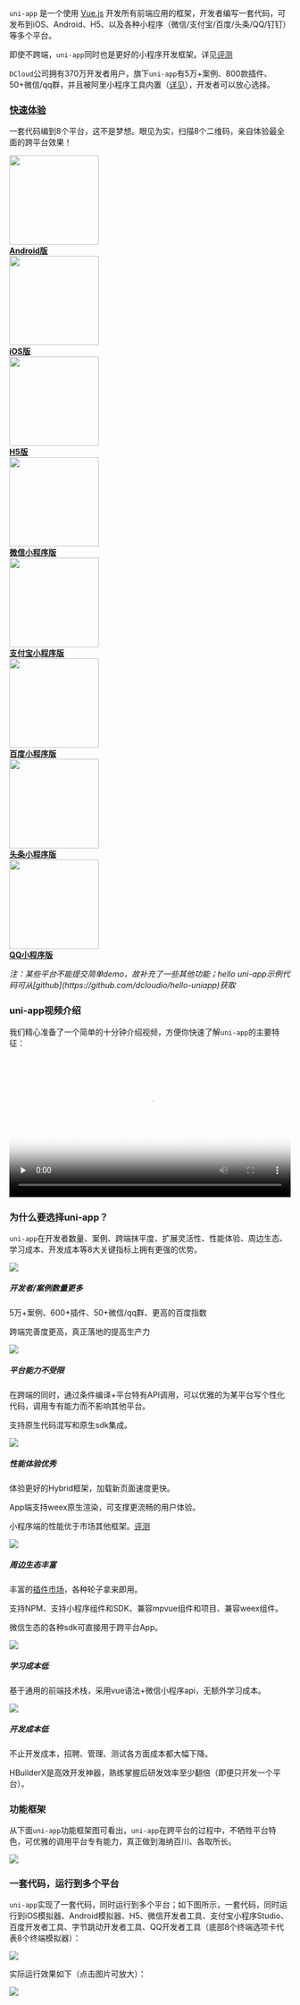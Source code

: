 
```uni-app``` 是一个使用 [Vue.js](https://vuejs.org/) 开发所有前端应用的框架，开发者编写一套代码，可发布到iOS、Android、H5、以及各种小程序（微信/支付宝/百度/头条/QQ/钉钉）等多个平台。

即使不跨端，```uni-app```同时也是更好的小程序开发框架。详见[评测](https://ask.dcloud.net.cn/article/35947)

`DCloud`公司拥有370万开发者用户，旗下```uni-app```有5万+案例、800款插件、50+微信/qq群，并且被阿里小程序工具内置（[详见](https://docs.alipay.com/mini/ide/0.70-stable)），开发者可以放心选择。

<div class="quick">
    <h3 id="快速体验"><a href="/README?id=%e5%bf%ab%e9%80%9f%e4%bd%93%e9%aa%8c" data-id="快速体验" class="anchor"><span>快速体验</span></a></h3>
    <p>一套代码编到8个平台，这不是梦想。眼见为实，扫描8个二维码，亲自体验最全面的跨平台效果！</p>
    <div class="flex-img-group-view">
        <a href="//m3w.cn/uniapp" target="_blank" class="clear-style barcode-view">
			<div class="barcode-img-box">
				<img src="https://img-cdn-qiniu.dcloud.net.cn/uniapp/doc/uni-android.png" width="160"/>
			</div>
        	<b>Android版</b>
        </a>
        <a href="https://itunes.apple.com/cn/app/hello-uni-app/id1417078253?mt=8" target="_blank" class="clear-style barcode-view">
			<div class="barcode-img-box">
				<img src="https://img-cdn-qiniu.dcloud.net.cn/uniapp/doc/uni-ios.png" width="160"/>
			</div>
        	<b>iOS版</b>
        </a>
        <a href="https://uniapp.dcloud.io/h5/" target="_blank" class="clear-style barcode-view">
			<div class="barcode-img-box">
				<img src="https://img-cdn-qiniu.dcloud.net.cn/uniapp/doc/uni-h5.png" width="160"/>
			</div>
        	<b>H5版</b>
        </a>
        <a href="//m3w.cn/uniapp" target="_blank" class="clear-style barcode-view">
			<div class="barcode-img-box"><img src="//img.cdn.aliyun.dcloud.net.cn/guide/uniapp/gh_33446d7f7a26_430.jpg" width="160"/></div>
        	<b>微信小程序版</b>
        </a>
        <a href="//m3w.cn/uniapp" target="_blank" class="clear-style barcode-view">
			<div class="barcode-img-box"><img src="https://img-cdn-qiniu.dcloud.net.cn/img/alipay1.png" width="160"/></div>
        	<b>支付宝小程序版</b>
        </a>
        <a href="//m3w.cn/uniapp" target="_blank" class="clear-style barcode-view">
			<div class="barcode-img-box"><img src="https://img-cdn-qiniu.dcloud.net.cn/uniapp/doc/baidu-uniapp.png" width="160"/></div>
        	<b>百度小程序版</b>
        </a>
        <a href="//m3w.cn/uniapp" target="_blank" class="clear-style barcode-view">
			<div class="barcode-img-box">
				<img src="https://img.cdn.aliyun.dcloud.net.cn/guide/uniapp/mp-toutiao.png" width="160"/>
			</div>
        	<b>头条小程序版</b>
        </a>
        <a href="//m3w.cn/uniapp" target="_blank" class="clear-style barcode-view">
			<div class="barcode-img-box">
				<img src="https://img.cdn.aliyun.dcloud.net.cn/guide/uniapp/hello-uni-qq.png" width="160"/>
			</div>
        	<b>QQ小程序版</b>
        </a>
    </div>
    <p>
        <em>注：某些平台不能提交简单demo，故补充了一些其他功能；hello uni-app示例代码可从[github](https://github.com/dcloudio/hello-uniapp)获取</em></br>
    </p>
</div>

### uni-app视频介绍

我们精心准备了一个简单的十分钟介绍视频，方便你快速了解```uni-app```的主要特征：

<video id="video" onplay="videoPlay()" preload="none" controls="controls" width="100%" poster="https://img-cdn-qiniu.dcloud.net.cn/uniapp/doc/poster.png" src="https://img-cdn-qiniu.dcloud.net.cn/uniapp/doc/uni-app20190127.mp4"></video>

### 为什么要选择uni-app？

```uni-app```在开发者数量、案例、跨端抹平度、扩展灵活性、性能体验、周边生态、学习成本、开发成本等8大关键指标上拥有更强的优势。
<!-- ![](https://img-cdn-qiniu.dcloud.net.cn/uniapp/doc/uni20190418.png) -->
<div class="uniapp-home-content">
    <div class="uniapp-home-content-item">
      <div class="uniapp-home-content-item-image">
        <img src="https://img-cdn-qiniu.dcloud.net.cn/uniapp/doc/12x.png">
      </div>
      <div class="uniapp-home-content-item-header">
        <h5 class="uniapp-home-content-item-title">开发者/案例数量更多</h5>
        <p class="uniapp-home-content-item-text">5万+案例、600+插件、50+微信/qq群、更高的百度指数</p>
        <p class="uniapp-home-content-item-text">跨端完善度更高，真正落地的提高生产力</p>
      </div>
    </div>
    <div class="uniapp-home-content-item">
      <div class="uniapp-home-content-item-image">
        <img src="https://img-cdn-qiniu.dcloud.net.cn/uniapp/doc/22x.png">
      </div>
      <div class="uniapp-home-content-item-header">
        <h5 class="uniapp-home-content-item-title">平台能力不受限</h5>
         <p class="uniapp-home-content-item-text">在跨端的同时，通过条件编译+平台特有API调用，可以优雅的为某平台写个性化代码，调用专有能力而不影响其他平台。</p>
        <p class="uniapp-home-content-item-text">支持原生代码混写和原生sdk集成。</p>
      </div>
    </div>
    <div class="uniapp-home-content-item">
      <div class="uniapp-home-content-item-image">
        <img src="https://img-cdn-qiniu.dcloud.net.cn/uniapp/doc/32x.png">
      </div>
      <div class="uniapp-home-content-item-header">
        <h5 class="uniapp-home-content-item-title">性能体验优秀</h5>
        <p class="uniapp-home-content-item-text">体验更好的Hybrid框架，加载新页面速度更快。</p>
        <p class="uniapp-home-content-item-text">App端支持weex原生渲染，可支撑更流畅的用户体验。</p>
        <p class="uniapp-home-content-item-text">小程序端的性能优于市场其他框架。<a href="https://ask.dcloud.net.cn/article/35947">评测</a></p>
      </div>
    </div>
    <div class="uniapp-home-content-item">
      <div class="uniapp-home-content-item-image">
        <img src="https://img-cdn-qiniu.dcloud.net.cn/uniapp/doc/42x.png">
      </div>
      <div class="uniapp-home-content-item-header">
        <h5 class="uniapp-home-content-item-title">周边生态丰富</h5>
        <p class="uniapp-home-content-item-text">丰富的<a href="https://ext.dcloud.net.cn/?orderBy=WeekDownload">插件市场</a>，各种轮子拿来即用。</p>
        <p class="uniapp-home-content-item-text">支持NPM、支持小程序组件和SDK、兼容mpvue组件和项目、兼容weex组件。</p>
        <p class="uniapp-home-content-item-text">微信生态的各种sdk可直接用于跨平台App。</p>
      </div>
    </div>
    <div class="uniapp-home-content-item">
      <div class="uniapp-home-content-item-image">
        <img src="https://img-cdn-qiniu.dcloud.net.cn/uniapp/doc/52x.png">
      </div>
      <div class="uniapp-home-content-item-header">
        <h5 class="uniapp-home-content-item-title">学习成本低</h5>
        <p class="uniapp-home-content-item-text">基于通用的前端技术栈，采用vue语法+微信小程序api，无额外学习成本。</p>
      </div>
    </div>
    <div class="uniapp-home-content-item">
      <div class="uniapp-home-content-item-image">
        <img src="https://img-cdn-qiniu.dcloud.net.cn/uniapp/doc/62x.png">
      </div>
      <div class="uniapp-home-content-item-header">
        <h5 class="uniapp-home-content-item-title">开发成本低</h5>
        <p class="uniapp-home-content-item-text">不止开发成本，招聘、管理、测试各方面成本都大幅下降。</p>
        <p class="uniapp-home-content-item-text">HBuilderX是高效开发神器，熟练掌握后研发效率至少翻倍（即便只开发一个平台）。</p>
      </div>
    </div>
</div>

<!-- ```uni-app``` 使用```Vue.js```的语法 + 微信小程序的API，均为通用技术。

有一定 ```Vue.js``` 和微信小程序开发经验的开发者可快速上手 ```uni-app``` ，开发出兼容多端的应用。

```uni-app```提供了条件编译机制，在跨端的同时，可以优雅的为某平台写个性化代码、调用专有能力而不影响其他平台。这是能落地的真正一套代码的解决方案，而不是仅仅统一技术栈，实际项目仍然多套代码、各自升级。

```uni-app```打包到App时使用了小程序和weex双引擎，丰富的js扩展能力和高效的weex渲染都可以在```uni-app```中可以使用。同时支持以sdk方式嵌入原生项目中混合开发。生成的App性能体验优秀且扩展能力丰富。

```uni-app```支持将小程序生态丰富的组件和js sdk引用到App开发中，大幅强化了跨平台开发的三方生态，开发者可直接使用大量原sdk厂商维护的高质量sdk。

```uni-app```被DCloud定义为**终极跨平台开发框架**，拥有极强的竞争优势。

- 对于技术人员而言：不用学那么多的平台开发技术、研究那么多前端框架，学会基于vue的```uni-app```就够了。
- 对于公司而言：更低成本，覆盖更多用户，```uni-app```是高效利器。 -->

### 功能框架

从下面```uni-app```功能框架图可看出，```uni-app```在跨平台的过程中，不牺牲平台特色，可优雅的调用平台专有能力，真正做到海纳百川、各取所长。

![](https://img-cdn-qiniu.dcloud.net.cn/uniapp/doc/uni0124.png)

### 一套代码，运行到多个平台

```uni-app```实现了一套代码，同时运行到多个平台；如下图所示，一套代码，同时运行到iOS模拟器、Android模拟器、H5、微信开发者工具、支付宝小程序Studio、百度开发者工具、字节跳动开发者工具、QQ开发者工具（底部8个终端选项卡代表8个终端模拟器）：

![](https://img-cdn-qiniu.dcloud.net.cn/uniapp/doc/dev1x8.jpg)

实际运行效果如下（点击图片可放大）：

![](https://img-cdn-qiniu.dcloud.net.cn/uniapp/doc/run1x8.jpg)
